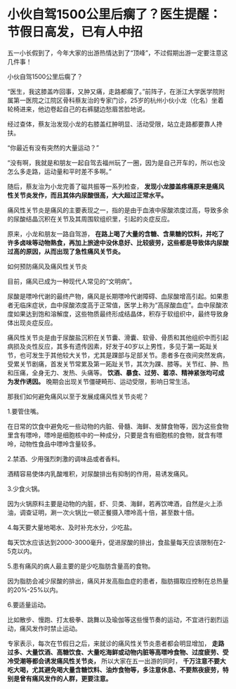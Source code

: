 # 小伙自驾1500公里后瘸了？医生提醒：节假日高发，已有人中招

五一小长假到了，今年大家的出游热情达到了“顶峰”，不过假期出游一定要注意这几件事！

小伙自驾1500公里后瘸了？

“医生，我这膝盖咋回事，又肿又痛，走路都瘸了。”前阵子，在浙江大学医学院附属第一医院之江院区骨科蔡友治的专家门诊，25岁的杭州小伙小龙（化名）坐着轮椅进来，他边卷起自己的右裤腿边愁眉苦脸地说。

经过查体，蔡友治发现小龙的右膝盖红肿明显、活动受限，站立走路都要靠人搀扶。

“你最近有没有突然的大量运动？”

“没有啊，我就是和朋友一起自驾去福州玩了一圈，因为是自己开车的，所以也没怎么多走路，运动量和平时差不多啊。”

随后，蔡友治为小龙完善了磁共振等一系列检查， **发现小龙膝盖疼痛原来是痛风性关节炎发作，而且其体内尿酸很高，大大超过正常水平。**

痛风性关节炎是痛风的主要表现之一，指的是由于血液中尿酸浓度过高，导致多余的尿酸结晶沉积在关节及其周围软组织里，引起的炎症反应。

原来，小龙和朋友一路自驾游，
**在路上喝了大量的含糖、含果糖的饮料，并吃了许多卤味等动物熟食，再加上旅途中没休息好、比较疲劳，这些都是导致体内尿酸过高的原因，从而出现了急性痛风关节炎。**

如何预防痛风及痛风性关节炎

目前，痛风已成为一种现代人常见的“文明病”。

尿酸是嘌呤代谢的最终产物，痛风是长期嘌呤代谢障碍、血尿酸增高引起。如果患者无临床症状，血中尿酸浓度高于正常值，医学上称为“高尿酸血症”。血中尿酸浓度如果达到饱和溶解度，这些物质最终形成结晶体，积存于软组织中，最终导致身体出现炎症反应。

痛风性关节炎是由于尿酸盐沉积在关节囊、滑囊、软骨、骨质和其他组织中而引起病损及炎性反应，其多有遗传因素，好发于40岁以上男性，多见于第一跖趾关节，也可发生于其他较大关节，尤其是踝部与足部关节。患者多在夜间突然发病，受累关节剧痛，首发关节常累及第一跖趾关节，其次为踝、膝等。关节红、肿、热和压痛，全身无力、发热、头痛等。
**饮酒、暴食、过劳、着凉、精神紧张均可成为发作诱因。** 晚期会出现关节僵硬畸形、运动受限，影响日常生活。

那我们如何避免痛风以至于发展成痛风性关节炎呢？

1.要管住嘴。

在日常的饮食中避免吃一些动物的内脏、骨髓、海鲜、发酵食物等，因为这些食物里含有嘌呤，嘌呤是细胞核中的一种成分，只要是含有细胞核的食物，就含有嘌呤，动物性食品中嘌呤含量较多。

2.禁酒、少用强烈刺激的调味品或者香料。

酒精容易使体内乳酸堆积，对尿酸排出有抑制的作用，易诱发痛风。

3.少食火锅。

因为火锅原料主要是动物的内脏，虾、贝类、海鲜，若再饮啤酒，自然是火上添油，调查证明，涮一次火锅比一顿正餐摄入嘌呤高十倍，甚至数十倍。

4.每天要大量地喝水、及时补充水分，少吃盐。

每天饮水应该达到2000-3000毫升，促进尿酸的排出，食盐量每天应该限制在2-5克以内。

5.患有痛风的病人最主要的是少吃脂肪含量高的食物。

因为脂肪会减少尿酸的排出，痛风并发高脂血症的患者，脂肪摄取应控制在总热量的20%-25%以内。

6.要适量运动。

比如散步、慢跑、打太极拳、跳舞以及瑜伽等这些慢节奏的运动，不宜进行剧烈运动，痛风发作时禁止运动。

专家表示，每次在节假日之后，来就诊的痛风性关节炎患者都会明显增加，
**走路过多、大量饮酒、高糖饮食、大量吃海鲜或动物内脏等高嘌呤食物、过度疲劳、受冷受潮等都会诱发痛风性关节炎，** 所以大家在五一出游的同时，
**千万注意不要大吃大喝，尤其避免喝大量含糖饮料、油炸食物等，多注意休息、不要熬夜疲劳，特别是曾有痛风发作的人群，更要注意。**

